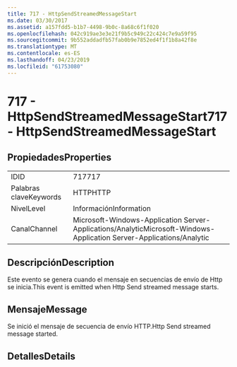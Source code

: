 ```yaml
---
title: 717 - HttpSendStreamedMessageStart
ms.date: 03/30/2017
ms.assetid: a157fdd5-b1b7-4498-9b0c-8a68c6f1f020
ms.openlocfilehash: 042c919ae3e3e21f9b5c949c22c424c7e9a59f95
ms.sourcegitcommit: 9b552addadfb57fab0b9e7852ed4f1f1b8a42f8e
ms.translationtype: MT
ms.contentlocale: es-ES
ms.lasthandoff: 04/23/2019
ms.locfileid: "61753080"
---
```

# <a name="717---httpsendstreamedmessagestart"></a><span data-ttu-id="80840-102">717 - HttpSendStreamedMessageStart</span><span class="sxs-lookup"><span data-stu-id="80840-102">717 - HttpSendStreamedMessageStart</span></span>
## <a name="properties"></a><span data-ttu-id="80840-103">Propiedades</span><span class="sxs-lookup"><span data-stu-id="80840-103">Properties</span></span>  
  
|||  
|-|-|  
|<span data-ttu-id="80840-104">ID</span><span class="sxs-lookup"><span data-stu-id="80840-104">ID</span></span>|<span data-ttu-id="80840-105">717</span><span class="sxs-lookup"><span data-stu-id="80840-105">717</span></span>|  
|<span data-ttu-id="80840-106">Palabras clave</span><span class="sxs-lookup"><span data-stu-id="80840-106">Keywords</span></span>|<span data-ttu-id="80840-107">HTTP</span><span class="sxs-lookup"><span data-stu-id="80840-107">HTTP</span></span>|  
|<span data-ttu-id="80840-108">Nivel</span><span class="sxs-lookup"><span data-stu-id="80840-108">Level</span></span>|<span data-ttu-id="80840-109">Información</span><span class="sxs-lookup"><span data-stu-id="80840-109">Information</span></span>|  
|<span data-ttu-id="80840-110">Canal</span><span class="sxs-lookup"><span data-stu-id="80840-110">Channel</span></span>|<span data-ttu-id="80840-111">Microsoft-Windows-Application Server-Applications/Analytic</span><span class="sxs-lookup"><span data-stu-id="80840-111">Microsoft-Windows-Application Server-Applications/Analytic</span></span>|  
  
## <a name="description"></a><span data-ttu-id="80840-112">Descripción</span><span class="sxs-lookup"><span data-stu-id="80840-112">Description</span></span>  
 <span data-ttu-id="80840-113">Este evento se genera cuando el mensaje en secuencias de envío de Http se inicia.</span><span class="sxs-lookup"><span data-stu-id="80840-113">This event is emitted when Http Send streamed message starts.</span></span>  
  
## <a name="message"></a><span data-ttu-id="80840-114">Mensaje</span><span class="sxs-lookup"><span data-stu-id="80840-114">Message</span></span>  
 <span data-ttu-id="80840-115">Se inició el mensaje de secuencia de envío HTTP.</span><span class="sxs-lookup"><span data-stu-id="80840-115">Http Send streamed message started.</span></span>  
  
## <a name="details"></a><span data-ttu-id="80840-116">Detalles</span><span class="sxs-lookup"><span data-stu-id="80840-116">Details</span></span>
